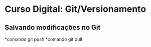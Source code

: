 # Curso Digital: Git/Versionamento


## Salvando modificações no Git
*comando git push
*comando git pull
